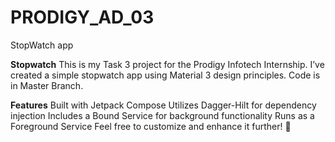 # PRODIGY_AD_03
StopWatch app

**Stopwatch**
This is my Task 3 project for the Prodigy Infotech Internship. I’ve created a simple stopwatch app using Material 3 design principles. Code is in Master Branch.

**Features**
Built with Jetpack Compose
Utilizes Dagger-Hilt for dependency injection
Includes a Bound Service for background functionality
Runs as a Foreground Service
Feel free to customize and enhance it further! 🚀
